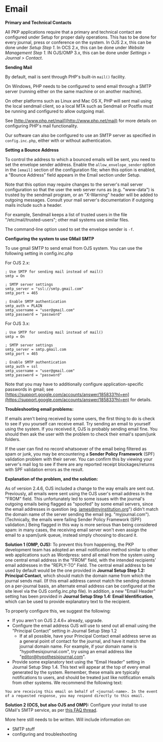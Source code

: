 # Email

**Primary and Technical Contacts**

All PKP applications require that a primary and technical contact are configured under Setup for proper  daily operations. This has to be done for every journal, press or conference on the system. In OJS 2.x, this can be done under _Setup Step 1_. In OCS 2.x, this can be done under _Website Management Step 1_. IN OJS/OMP 3.x, this can be done under _Settings &gt; Journal &gt; Contact_.

**Sending Mail**

By default, mail is sent through PHP's built-in `mail()` facility.

On Windows, PHP needs to be configured to send email through a SMTP server \(running either on the same machine or on another machine\).

On other platforms such as Linux and Mac OS X, PHP will sent mail using the local sendmail client, so a local MTA such as Sendmail or Postfix must be running and configured to allow outgoing mail.

See [http://www.php.net/mail](http://www.php.net/mail) for more details on configuring PHP's mail functionality.

Our software can also be configured to use an SMTP server as specified in `config.inc.php`, either with or without authentication.

**Setting a Bounce Address**

To control the address to which a bounced emails will be sent, you need to set the envelope sender address. Enable the `allow_envelope_sender` option in the `[email]` section of the configuration file; when this option is enabled, a "Bounce Address" field appears in the Email section under Setup.

Note that this option may require changes to the server's mail server configuration so that the user the web server runs as \(e.g. "www-data"\) is trusted by the sendmail program, or an "X-Warning" header will be added to outgoing messages. Consult your mail server's documentation if outgoing mails include such a header.

For example, Sendmail keeps a list of trusted users in the file "/etc/mail/trusted-users"; other mail systems use similar files.

The command-line option used to set the envelope sender is `-f`.

**Configuring the system to use GMail SMTP**

To use gmail SMTP to send email from OJS system. You can use the following setting in config.inc.php

For OJS 2.x:

```text
; Use SMTP for sending mail instead of mail()
smtp = On

; SMTP server settings
smtp_server = "ssl://smtp.gmail.com"
smtp_port = 465

; Enable SMTP authentication
smtp_auth = PLAIN
smtp_username = "user@gmail.com"
smtp_password = "password"

```

For OJS 3.x:

```text
; Use SMTP for sending mail instead of mail()
smtp = On

; SMTP server settings
smtp_server = smtp.gmail.com
smtp_port = 465

; Enable SMTP authentication
smtp_auth = ssl
smtp_username = "user@gmail.com"
smtp_password = "password"

```

Note that you may have to additionally configure application-specific passwords in gmail; see [https://support.google.com/accounts/answer/185833?hl=en](https://support.google.com/accounts/answer/185833?hl=en) for details.

**Troubleshooting email problems:**

If emails aren't being received by some users, the first thing to do is check to see if you yourself can receive email. Try sending an email to yourself using the system. If you received it, OJS is probably sending email fine. You should then ask the user with the problem to check their email's spam/junk folders. 

If the user can find no record whatsoever of the email being filtered as spam or junk, you may be encountering a **Sender Policy Framework** \(SPF\) validation problem with their server. You can confirm this by viewing your server's mail log to see if there are any reported receipt blockages/returns with SPF validation errors as the result.

**Explanation of the problem, and the solution:**

As of version 2.4.6, OJS included a change to the way emails are sent out. Previously, all emails were sent using the OJS user's email address in the "FROM" field. This unfortunately led to some issues with the journal's outgoing emails being flagged as "spoofed" by some email servers, since the email addresses in question \(eg. james@myinstitution.org"\) didn't match the domain name of the server sending the email \(eg. "myjournal.com"\). \(Technically, the emails were failing Sender Policy Framework \(SPF\) validation.\) Being flagged in this way is more serious than being considered spam: in many cases, the receiving email server won't even assign the email to a spam/junk queue, instead simply choosing to discard it. 

**Solution 1 \(OMP, OJS\):** To prevent this from happening, the PKP development team has adopted an email notification method similar to other web applications such as Wordpress: send all email from the system using one central email address in the "FROM" field, with the intended recipients' email addresses in the "REPLY-TO" Field. The central email address to be used by default would be the one provided in **Journal Setup Step 1.2: Principal Contact**, which should match the domain name from which the journal sends mail. \(If this email address cannot match the sending domain on a per-journal basis, an alternate email address can be configured at the site level via the OJS config.inc.php file\). In addition, a new "Email Header" setting has been provided in **Journal Setup Step 1.4: Email Identification**, which can be used to provide explanatory text to the recipient. 

To properly configure this, we suggest the following: 

* If you aren't on OJS 2.4.6+ already, upgrade. 
* Configure the email address OJS will use to send out all email using the "Principal Contact" setting in Journal Setup Step 1.2 
  * If at all possible, have your Principal Contact email address serve as a general point of contact for the journal, and have it match the journal domain name. For example, if your domain name is "hypothesisjournal.com", try using an email address like "editor@hypothesisjournal.com".
* Provide some explanatory text using the "Email Header" setting in Journal Setup Step 1.4. This text will appear at the top of every email generated by the system. Remember, these emails are typically notifications to users, and should be treated just like notification emails from other systems. We recommend the following text: 

```text
You are receiving this email on behalf of <journal-name>. In the event of a requested response, you may respond directly to this email.
```

**Solution 2 \(OCS, but also OJS and OMP\):** Configure your install to use GMail's SMTP service, as per [this FAQ thread](https://pkp.sfu.ca/wiki/index.php?title=Using_gmail_SMTP).

More here still needs to be written. Will include information on: 

* SMTP stuff
* configuring and troubleshooting



